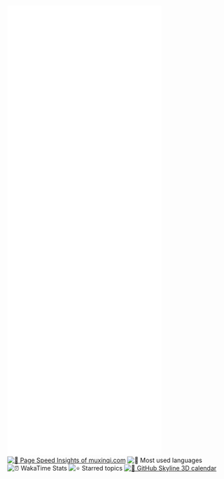 [![🙋‍♂️ Personal Metrics](https://github.com/muxinqi/muxinqi/blob/main/metrics.svg)](https://github.com/muxinqi)
[![🚀 Page Speed Insights of muxinqi.com](https://github.com/muxinqi/muxinqi/blob/main/metrics.pagespeed.svg)](https://muxinqi.com)
![🔨 Most used languages](https://github.com/muxinqi/muxinqi/blob/main/metrics.languages.svg)
![⏰ WakaTime Stats](https://github.com/muxinqi/muxinqi/blob/main/metrics.wakatime.svg)
![⭐️ Starred topics](https://github.com/muxinqi/muxinqi/blob/main/metrics.star-topics.svg)
[![🌇 GitHub Skyline 3D calendar](https://github.com/muxinqi/muxinqi/blob/main/metrics.skyline.svg)](https://skyline.github.com/muxinqi/2021)
